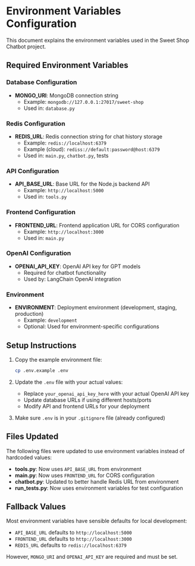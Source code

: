 # Environment Variables Configuration

This document explains the environment variables used in the Sweet Shop Chatbot project.

## Required Environment Variables

### Database Configuration
- **MONGO_URI**: MongoDB connection string
  - Example: `mongodb://127.0.0.1:27017/sweet-shop`
  - Used in: `database.py`

### Redis Configuration
- **REDIS_URL**: Redis connection string for chat history storage
  - Example: `redis://localhost:6379`
  - Example (cloud): `rediss://default:password@host:6379`
  - Used in: `main.py`, `chatbot.py`, tests

### API Configuration
- **API_BASE_URL**: Base URL for the Node.js backend API
  - Example: `http://localhost:5000`
  - Used in: `tools.py`

### Frontend Configuration
- **FRONTEND_URL**: Frontend application URL for CORS configuration
  - Example: `http://localhost:3000`
  - Used in: `main.py`

### OpenAI Configuration
- **OPENAI_API_KEY**: OpenAI API key for GPT models
  - Required for chatbot functionality
  - Used by: LangChain OpenAI integration

### Environment
- **ENVIRONMENT**: Deployment environment (development, staging, production)
  - Example: `development`
  - Optional: Used for environment-specific configurations

## Setup Instructions

1. Copy the example environment file:
   ```bash
   cp .env.example .env
   ```

2. Update the `.env` file with your actual values:
   - Replace `your_openai_api_key_here` with your actual OpenAI API key
   - Update database URLs if using different hosts/ports
   - Modify API and frontend URLs for your deployment

3. Make sure `.env` is in your `.gitignore` file (already configured)

## Files Updated

The following files were updated to use environment variables instead of hardcoded values:

- **tools.py**: Now uses `API_BASE_URL` from environment
- **main.py**: Now uses `FRONTEND_URL` for CORS configuration
- **chatbot.py**: Updated to better handle Redis URL from environment
- **run_tests.py**: Now uses environment variables for test configuration

## Fallback Values

Most environment variables have sensible defaults for local development:
- `API_BASE_URL` defaults to `http://localhost:5000`
- `FRONTEND_URL` defaults to `http://localhost:3000`
- `REDIS_URL` defaults to `redis://localhost:6379`

However, `MONGO_URI` and `OPENAI_API_KEY` are required and must be set.
